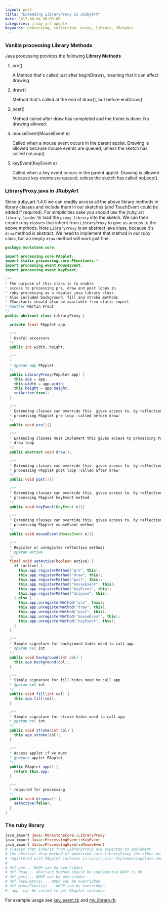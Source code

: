 ```yaml
---
layout: post
title: "Extending LibraryProxy in JRubyArt"
date: 2017-08-04 06:00:00
categories: jruby_art update
keywords: processing, reflection, proxy, library, JRubyArt
---
```


### Vanilla processing Library Methods

Java processing provides the following __Library Methods__

1. pre()

   A Method that's called just after beginDraw(), meaning that it can affect drawing.
2. draw()

   Method that's called at the end of draw(), but before endDraw().
3. post()

   Method called after draw has completed and the frame is done. No drawing allowed.
4. mouseEvent(MouseEvent e)

   Called when a mouse event occurs in the parent applet. Drawing is allowed because mouse events are queued, unless the sketch has called noLoop().
5. keyEvent(KeyEvent e)

   Called when a key event occurs in the parent applet. Drawing is allowed because key events are queued, unless the sketch has called noLoop().

### LibraryProxy.java in JRubyArt

Since jruby_art-1.4.0 we can readily access all the above library methods in library classes and include them in our sketches (and TouchEvent could be added if required). For simplicities sake you should use the jruby_art `library_loader` to load the `proxy_library` into the sketch. We can then create ruby classes that inherit from `LibraryProxy` to give us access to the above methods. Note `LibraryProxy` is an abstract java class, because it's `draw` method is abstract. We need to implement that method in our ruby class, but an empty `draw` method will work just fine.

```java
package monkstone.core;

import processing.core.PApplet;
import static processing.core.PConstants.*;
import processing.event.MouseEvent;
import processing.event.KeyEvent;

/**
* The purpose of this class is to enable
* access to processing pre, draw and post loops in
* ruby-processing as a regular java library class.
* Also included background, fill and stroke methods.
* PConstants should also be available from static import
* @author Martin Prout
*/
public abstract class LibraryProxy {

  private final PApplet app;

  /**
  * Useful accessors
  */
  public int width, height;

  /**
  *
  * @param app PApplet
  */
  public LibraryProxy(PApplet app) {
    this.app = app;
    this.width = app.width;
    this.height = app.height;
    setActive(true);
  }

  /**
  * Extending classes can override this, gives access to, by reflection,
  * processing PApplet pre loop (called before draw)
  */
  public void pre(){}

  /**
  * Extending classes must implement this gives access to processing PApplet
  * draw loop
  */
  public abstract void draw();

  /**
  * Extending classes can override this, gives access to, by reflection,
  * processing PApplet post loop (called after draw)
  */
  public void post(){}

  /**
  * Extending classes can override this, gives access to, by reflection,
  * processing PApplet keyEvent method
  */
  public void keyEvent(KeyEvent e){}

  /**
  * Extending classes can override this, gives access to, by reflection,
  * processing PApplet mouseEvent method
  */
  public void mouseEvent(MouseEvent e){}

  /**
  * Register or unregister reflection methods
  * @param active
  */
  final void setActive(boolean active) {
    if (active) {
      this.app.registerMethod("pre", this);
      this.app.registerMethod("draw", this);
      this.app.registerMethod("post", this);
      this.app.registerMethod("mouseEvent", this);
      this.app.registerMethod("keyEvent", this);
      this.app.registerMethod("dispose", this);
    } else {
      this.app.unregisterMethod("pre", this);
      this.app.unregisterMethod("draw", this);
      this.app.unregisterMethod("post", this);
      this.app.unregisterMethod("mouseEvent", this);
      this.app.unregisterMethod("keyEvent", this);
    }
  }

  /**
  * Simple signature for background hides need to call app
  * @param col int
  */
  public void background(int col) {
    this.app.background(col);
  }

  /**
  * Simple signature for fill hides need to call app
  * @param col int
  */
  public void fill(int col) {
    this.app.fill(col);
  }

  /**
  * Simple signature for stroke hides need to call app
  * @param col int
  */
  public void stroke(int col) {
    this.app.stroke(col);
  }

  /**
  * Access applet if we must
  * @return applet PApplet
  */
  public PApplet app() {
    return this.app;
  }

  /**
  * required for processing
  */
  public void dispose() {
    setActive(false);
  }
}

```

### The ruby library

```ruby
java_import Java::MonkstoneCore::LibraryProxy
java_import Java::ProcessingEvent::KeyEvent
java_import Java::ProcessingEvent::MouseEvent
# classes that inherit from LibraryProxy are expected to implement
# the abstract draw method of monkstone.core.LibraryProxy the other methods are
# registered with PApplet instance in constructor ImplementingClass.new(app)
#
# def pre... NOOP can be overridden
# def draw... Abstract Method should be implemented NOOP is OK
# def post... NOOP can be overridden
# def keyEvent(e)... NOOP can be overridden
# def mouseEvent(e)... NOOP can be overridden
# `app` can be called to get PApplet instance

```

For example usage see [key_event.rb][key_event] and [my_library.rb][my_library]

[key_event]:https://github.com/ruby-processing/JRubyArt-examples/blob/master/processing_app/library/library_proxy/key_event.rb

[my_library]:https://github.com/ruby-processing/JRubyArt-examples/blob/master/processing_app/library/library_proxy/library/my_library/my_library.rb
